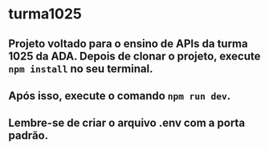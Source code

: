# turma1025

## Projeto voltado para o ensino de APIs da turma 1025 da ADA. Depois de clonar o projeto, execute `npm install` no seu terminal.

## Após isso, execute o comando `npm run dev`.

## Lembre-se de criar o arquivo .env com a porta padrão.
